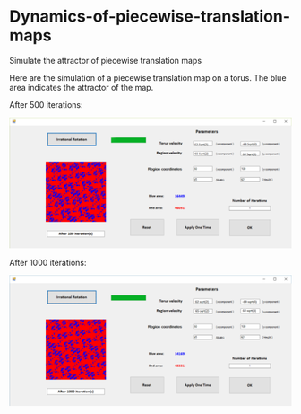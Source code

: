 # Dynamics-of-piecewise-translation-maps
Simulate the attractor of piecewise translation maps

Here are the simulation of a piecewise translation map on a torus. The blue area indicates the attractor of the map.

After 500 iterations:

![](pic1_500.png)

After 1000 iterations:

![](pic1_1000.png)

